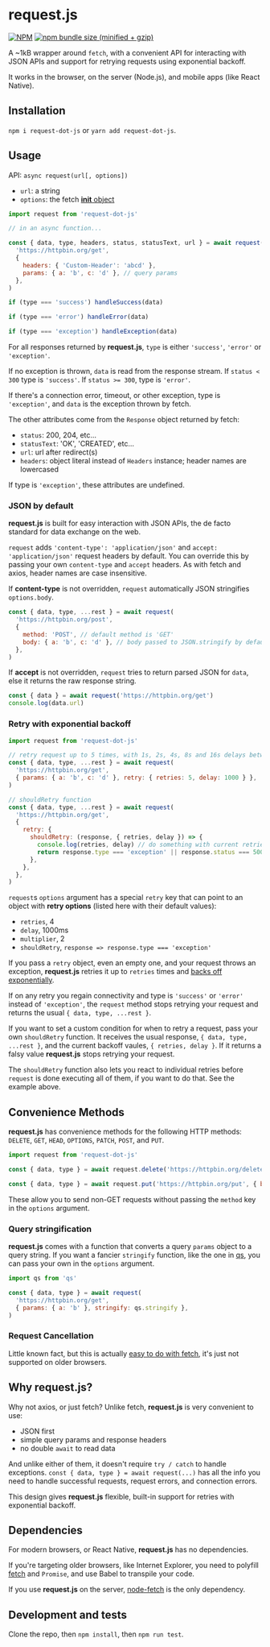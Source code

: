 # request.js


[![NPM](https://img.shields.io/npm/v/request-dot-js.svg)](https://www.npmjs.com/package/request.js)
[![npm bundle size (minified + gzip)](https://img.shields.io/bundlephobia/minzip/request-dot-js.svg)](https://www.npmjs.com/package/request.js)

A ~1kB wrapper around `fetch`, with a convenient API for interacting with JSON APIs and support for retrying requests using exponential backoff.

It works in the browser, on the server (Node.js), and mobile apps (like React Native).


## Installation
`npm i request-dot-js` or `yarn add request-dot-js`.


## Usage
API: `async request(url[, options])`

- `url`: a string
- `options`: the fetch [__init__ object](https://developer.mozilla.org/en-US/docs/Web/API/WindowOrWorkerGlobalScope/fetch#Syntax)

~~~js
import request from 'request-dot-js'

// in an async function...

const { data, type, headers, status, statusText, url } = await request(
  'https://httpbin.org/get',
  {
    headers: { 'Custom-Header': 'abcd' },
    params: { a: 'b', c: 'd' }, // query params
  },
)

if (type === 'success') handleSuccess(data)

if (type === 'error') handleError(data)

if (type === 'exception') handleException(data)
~~~

For all responses returned by __request.js__, `type` is either `'success'`, `'error'` or `'exception'`.

If no exception is thrown, `data` is read from the response stream. If `status < 300` type is `'success'`. If `status >= 300`, type is `'error'`.

If there's a connection error, timeout, or other exception, type is `'exception'`, and `data` is the exception thrown by fetch.

The other attributes come from the `Response` object returned by fetch:

- `status`: 200, 204, etc...
- `statusText`: 'OK', 'CREATED', etc...
- `url`: url after redirect(s)
- `headers`: object literal instead of `Headers` instance; header names are lowercased

If type is `'exception'`, these attributes are undefined.


### JSON by default
__request.js__ is built for easy interaction with JSON APIs, the de facto standard for data exchange on the web.

`request` adds `'content-type': 'application/json'` and `accept: 'application/json'` request headers by default. You can override this by passing your own `content-type` and `accept` headers. As with fetch and axios, header names are case insensitive.

If __content-type__ is not overridden, `request` automatically JSON stringifies `options.body`.

~~~js
const { data, type, ...rest } = await request(
  'https://httpbin.org/post',
  {
    method: 'POST', // default method is 'GET'
    body: { a: 'b', c: 'd' }, // body passed to JSON.stringify by default
  },
)
~~~

If __accept__ is not overridden, `request` tries to return parsed JSON for `data`, else it returns the raw response string.

~~~js
const { data } = await request('https://httpbin.org/get')
console.log(data.url)
~~~


### Retry with exponential backoff
~~~js
import request from 'request-dot-js'

// retry request up to 5 times, with 1s, 2s, 4s, 8s and 16s delays between retries
const { data, type, ...rest } = await request(
  'https://httpbin.org/get',
  { params: { a: 'b', c: 'd' }, retry: { retries: 5, delay: 1000 } },
)

// shouldRetry function
const { data, type, ...rest } = await request(
  'https://httpbin.org/get',
  {
    retry: {
      shouldRetry: (response, { retries, delay }) => {
        console.log(retries, delay) // do something with current retries and delay if you want
        return response.type === 'exception' || response.status === 500
      },
    },
  },
)
~~~

`request`s `options` argument has a special `retry` key that can point to an object with __retry options__ (listed here with their default values):

- `retries`, 4
- `delay`, 1000ms
- `multiplier`, 2
- `shouldRetry`, `response => response.type === 'exception'`

If you pass a `retry` object, even an empty one, and your request throws an exception, __request.js__ retries it up to `retries` times and [backs off exponentially](https://en.wikipedia.org/wiki/Exponential_backoff).

If on any retry you regain connectivity and type is `'success'` or `'error'` instead of `'exception'`, the `request` method stops retrying your request and returns the usual `{ data, type, ...rest }`.

If you want to set a custom condition for when to retry a request, pass your own `shouldRetry` function. It receives the usual response, `{ data, type, ...rest }`, and the current backoff vaules, `{ retries, delay }`. If it returns a falsy value __request.js__ stops retrying your request.

The `shouldRetry` function also lets you react to individual retries before `request` is done executing all of them, if you want to do that. See the example above.


## Convenience Methods
__request.js__ has convenience methods for the following HTTP methods: `DELETE`, `GET`, `HEAD`, `OPTIONS`, `PATCH`, `POST`, and `PUT`.

~~~js
import request from 'request-dot-js'

const { data, type } = await request.delete('https://httpbin.org/delete')

const { data, type } = await request.put('https://httpbin.org/put', { body: { a: 'b' } })
~~~

These allow you to send non-GET requests without passing the `method` key in the `options` argument.


### Query stringification
__request.js__ comes with a function that converts a query `params` object to a query string. If you want a fancier `stringify` function, like the one in [qs](https://github.com/ljharb/qs), you can pass your own in the `options` argument.

~~~js
import qs from 'qs'

const { data, type } = await request(
  'https://httpbin.org/get',
  { params: { a: 'b' }, stringify: qs.stringify },
)
~~~


### Request Cancellation
Little known fact, but this is actually [easy to do with fetch](https://developer.mozilla.org/en-US/docs/Web/API/AbortController), it's just not supported on older browsers.


## Why request.js?
Why not axios, or just fetch? Unlike fetch, __request.js__ is very convenient to use:

- JSON first
- simple query params and response headers
- no double `await` to read data

And unlike either of them, it doesn't require `try / catch` to handle exceptions. `const { data, type } = await request(...)` has all the info you need to handle successful requests, request errors, and connection errors. 

This design gives __request.js__ flexible, built-in support for retries with exponential backoff.


## Dependencies
For modern browsers, or React Native, __request.js__ has no dependencies.

If you're targeting older browsers, like Internet Explorer, you need to polyfill [fetch](https://github.com/github/fetch) and `Promise`, and use Babel to transpile your code.

If you use __request.js__ on the server, [node-fetch](https://github.com/bitinn/node-fetch) is the only dependency.


## Development and tests
Clone the repo, then `npm install`, then `npm run test`.
